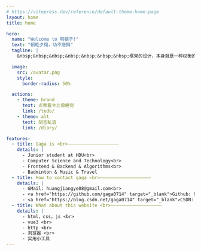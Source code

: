 ```yaml
---
# https://vitepress.dev/reference/default-theme-home-page
layout: home
title: home

hero:
  name: "Welcome to 鸭棚子!"
  text: "朝乾夕惕，功不唐捐"
  tagline: |
    &nbsp;&nbsp;&nbsp;&nbsp;&nbsp;&nbsp;&nbsp;框架的设计，本身就是一种权衡的艺术

  image:
    src: /avatar.png
    style:
      border-radius: 50%

  actions:
    - theme: brand
      text: 点我看卡比兽睡觉
      link: /todo/
    - theme: alt
      text: 胡言乱语
      link: /diary/

features:
  - title: Gaga is <br>———————————————————
    details: |
      - Junior student at HDU<br>
      - Computer Science and Technology<br>
      - Frontend & Backend & Algorithms<br>
      - Badminton & Music & Travel
  - title: How to contact gaga <br>———————————————————
    details: |
      - GMail: huangjiangye08@gmail.com<br>
      - <a href="https://github.com/gaga0714" target="_blank">Github: https://github.com/gaga0714</a><br>
      - <a href="https://blog.csdn.net/gaga0714" target="_blank">CSDN: https://blog.csdn.net/gaga0714</a>
  - title: What about this website <br>———————————————————
    details: |
      - html，css，js <br>
      - vue3 <br>
      - http <br>
      - 浏览器 <br>
      - 实用小工具
---
```



<style>
/* 兼容不同版本的类名，并提升优先级 */
.VPHero .actions{
  justify-content: center !important;
  max-width: 501px;
  gap: 30px;
}
.VPHero .image img{
  position: absolute;
  top: 50%;
  left: 67%;
}
</style>